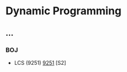 # Dynamic Programming

...
--------------------------------
### BOJ
- LCS (9251) [9251](https://github.com/KyumKyum/Algorithm_Study/blob/main/DP/2951.cpp) [S2]
